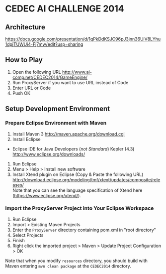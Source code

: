 CEDEC AI CHALLENGE 2014
=======================

## Architecture

https://docs.google.com/presentation/d/1qPkDdKSJC96pJ3jnn36UiV8LYhu1dpjTUWUi4-Fj7mw/edit?usp=sharing

## How to Play

1. Open the following URL
http://www.ai-comp.net/CEDEC2014/GameEngine/
1. Run ProxyServer if you want to use URL instead of Code
1. Enter URL or Code
1. Push OK

## Setup Development Environment

### Prepare Eclipse Environment with Maven
1. Install Maven 3
http://maven.apache.org/download.cgi
1. Install Eclipse
  * Eclipse IDE for Java Developers (*not Standard*) Kepler (4.3)
http://www.eclipse.org/downloads/
1. Run Eclipse
1. Menu > Help > Install new software
1. Install Xtend plugin on Eclipse (Copy & Paste the following URL)
http://download.eclipse.org/modeling/tmf/xtext/updates/composite/releases/  
Note that you can see the language specification of Xtend here (https://www.eclipse.org/xtend/).


### Import the ProxyServer Project into Your Eclipse Workspace
1. Run Eclipse
1. Import > Existing Maven Projects
1. Enter the ```ProxyServer``` directory containing pom.xml in "root directory"
1. Select Projects
1. Finish
1. Right click the imported project > Maven > Update Project Configuration > OK

Note that when you modify ```resources``` directory, you should build with Maven entering ```mvn clean package``` at the ```CEDEC2014``` directory.
